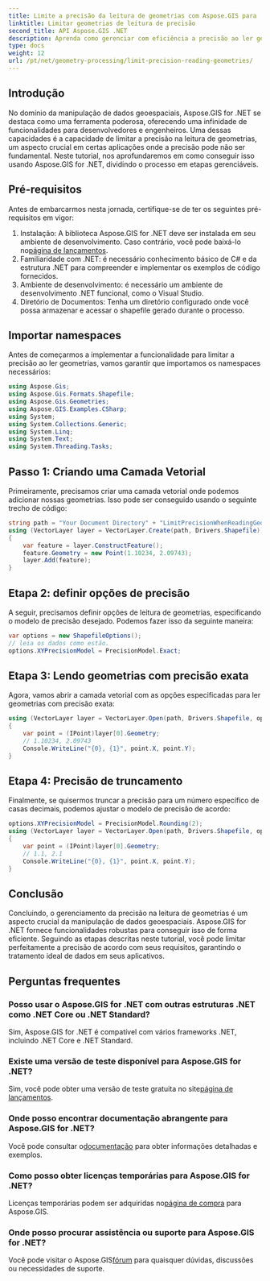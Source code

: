 ```yaml
---
title: Limite a precisão da leitura de geometrias com Aspose.GIS para .NET
linktitle: Limitar geometrias de leitura de precisão
second_title: API Aspose.GIS .NET
description: Aprenda como gerenciar com eficiência a precisão ao ler geometrias usando Aspose.GIS for .NET. Siga nosso guia passo a passo para otimizar o manuseio de dados.
type: docs
weight: 12
url: /pt/net/geometry-processing/limit-precision-reading-geometries/
---
```

## Introdução
No domínio da manipulação de dados geoespaciais, Aspose.GIS for .NET se destaca como uma ferramenta poderosa, oferecendo uma infinidade de funcionalidades para desenvolvedores e engenheiros. Uma dessas capacidades é a capacidade de limitar a precisão na leitura de geometrias, um aspecto crucial em certas aplicações onde a precisão pode não ser fundamental. Neste tutorial, nos aprofundaremos em como conseguir isso usando Aspose.GIS for .NET, dividindo o processo em etapas gerenciáveis.
## Pré-requisitos
Antes de embarcarmos nesta jornada, certifique-se de ter os seguintes pré-requisitos em vigor:
1.  Instalação: A biblioteca Aspose.GIS for .NET deve ser instalada em seu ambiente de desenvolvimento. Caso contrário, você pode baixá-lo no[página de lançamentos](https://releases.aspose.com/gis/net/).
2. Familiaridade com .NET: é necessário conhecimento básico de C# e da estrutura .NET para compreender e implementar os exemplos de código fornecidos.
3. Ambiente de desenvolvimento: é necessário um ambiente de desenvolvimento .NET funcional, como o Visual Studio.
4. Diretório de Documentos: Tenha um diretório configurado onde você possa armazenar e acessar o shapefile gerado durante o processo.

## Importar namespaces
Antes de começarmos a implementar a funcionalidade para limitar a precisão ao ler geometrias, vamos garantir que importamos os namespaces necessários:
```csharp
using Aspose.Gis;
using Aspose.Gis.Formats.Shapefile;
using Aspose.Gis.Geometries;
using Aspose.GIS.Examples.CSharp;
using System;
using System.Collections.Generic;
using System.Linq;
using System.Text;
using System.Threading.Tasks;
```

## Passo 1: Criando uma Camada Vetorial
Primeiramente, precisamos criar uma camada vetorial onde podemos adicionar nossas geometrias. Isso pode ser conseguido usando o seguinte trecho de código:
```csharp
string path = "Your Document Directory" + "LimitPrecisionWhenReadingGeometries_out.shp";
using (VectorLayer layer = VectorLayer.Create(path, Drivers.Shapefile))
{
	var feature = layer.ConstructFeature();
	feature.Geometry = new Point(1.10234, 2.09743);
	layer.Add(feature);
}
```
## Etapa 2: definir opções de precisão
A seguir, precisamos definir opções de leitura de geometrias, especificando o modelo de precisão desejado. Podemos fazer isso da seguinte maneira:
```csharp
var options = new ShapefileOptions();
// leia os dados como estão.
options.XYPrecisionModel = PrecisionModel.Exact;
```
## Etapa 3: Lendo geometrias com precisão exata
Agora, vamos abrir a camada vetorial com as opções especificadas para ler geometrias com precisão exata:
```csharp
using (VectorLayer layer = VectorLayer.Open(path, Drivers.Shapefile, options))
{
	var point = (IPoint)layer[0].Geometry;
	// 1.10234, 2.09743
	Console.WriteLine("{0}, {1}", point.X, point.Y);
}
```
## Etapa 4: Precisão de truncamento
Finalmente, se quisermos truncar a precisão para um número específico de casas decimais, podemos ajustar o modelo de precisão de acordo:
```csharp
options.XYPrecisionModel = PrecisionModel.Rounding(2);
using (VectorLayer layer = VectorLayer.Open(path, Drivers.Shapefile, options))
{
	var point = (IPoint)layer[0].Geometry;
	// 1.1, 2.1
	Console.WriteLine("{0}, {1}", point.X, point.Y);
}
```

## Conclusão
Concluindo, o gerenciamento da precisão na leitura de geometrias é um aspecto crucial da manipulação de dados geoespaciais. Aspose.GIS for .NET fornece funcionalidades robustas para conseguir isso de forma eficiente. Seguindo as etapas descritas neste tutorial, você pode limitar perfeitamente a precisão de acordo com seus requisitos, garantindo o tratamento ideal de dados em seus aplicativos.
## Perguntas frequentes
### Posso usar o Aspose.GIS for .NET com outras estruturas .NET como .NET Core ou .NET Standard?
Sim, Aspose.GIS for .NET é compatível com vários frameworks .NET, incluindo .NET Core e .NET Standard.
### Existe uma versão de teste disponível para Aspose.GIS for .NET?
 Sim, você pode obter uma versão de teste gratuita no site[página de lançamentos](https://releases.aspose.com/).
### Onde posso encontrar documentação abrangente para Aspose.GIS for .NET?
 Você pode consultar o[documentação](https://reference.aspose.com/gis/net/) para obter informações detalhadas e exemplos.
### Como posso obter licenças temporárias para Aspose.GIS for .NET?
 Licenças temporárias podem ser adquiridas no[página de compra](https://purchase.aspose.com/temporary-license/) para Aspose.GIS.
### Onde posso procurar assistência ou suporte para Aspose.GIS for .NET?
 Você pode visitar o Aspose.GIS[fórum](https://forum.aspose.com/c/gis/33) para quaisquer dúvidas, discussões ou necessidades de suporte.